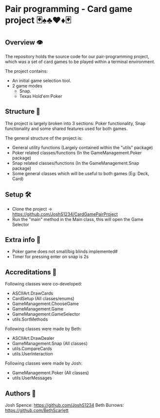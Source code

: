 # Pair programming - Card game project 🃏♠️♣️♥️♦️🃏

## Overview 👁️

The repository holds the source code for our pair-programming project, which was a set of card games to be played within
a terminal environment.

The project contains:

- An initial game selection tool.
- 2 game modes
    - Snap.
    - Texas Hold'em Poker

## Structure 👷

The project is largely broken into 3 sections: Poker functionality, Snap functionality and some shared features used for
both games.

The general structure of the project is:
- General utility functions (Largely contained within the "utils" package)
- Poker related classes/functions (In the GameManagement.Poker package)
- Snap related classes/functions (In the GameManagement.Snap package)
- Some general classes which will be useful to both games (Eg: Deck, Card)


## Setup 🛠️
- Clone the project -> https://github.com/JoshS1234/CardGamePairProject
- Run the "main" method in the Main class, this will open the Game Selector

## Extra info 🧠
- Poker game does not small/big blinds implemented#
- Timer for pressing enter on snap is 2s

## Accreditations 🏅
Following classes were co-developed:
- ASCIIArt.DrawCards
- CardSetup (All classes/enums)
- GameManagement.ChooseGame
- GameManagement.Game
- GameManagement.GameSelector
- utils.SortMethods

Following classes were made by Beth:
- ASCIIArt.DrawDealer
- GameManagement.Snap (All classes)
- utils.CompareCards
- utils.UserInteraction

Following classes were made by Josh:
- GameManagement.Poker (All classes)
- utils.UserMessages

## Authors 📖
Josh Spence: https://github.com/JoshS1234
Beth Burrows: https://github.com/BethScarlett